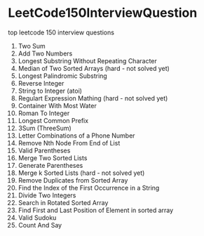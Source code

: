 # LeetCode150InterviewQuestion
top leetcode 150 interview questions
1. Two Sum
2. Add Two Numbers
3. Longest Substring Without Repeating Character
4. Median of Two Sorted Arrays (hard - not solved yet)
5. Longest Palindromic Substring
7. Reverse Integer
8. String to Integer (atoi)
10. Regulart Expression Mathing (hard - not solved yet)
11. Container With Most Water
13. Roman To Integer
14. Longest Common Prefix
15. 3Sum (ThreeSum)
17. Letter Combinations of a Phone Number
19. Remove Nth Node From End of List
20. Valid Parentheses
21. Merge Two Sorted Lists
22. Generate Parentheses
23. Merge k Sorted Lists (hard - not solved yet)
26. Remove Duplicates from Sorted Array
28. Find the Index of the First Occurrence in a String
29. Divide Two Integers
30. Search in Rotated Sorted Array
34. Find First and Last Position of Element in sorted array
36. Valid Sudoku
38. Count And Say
